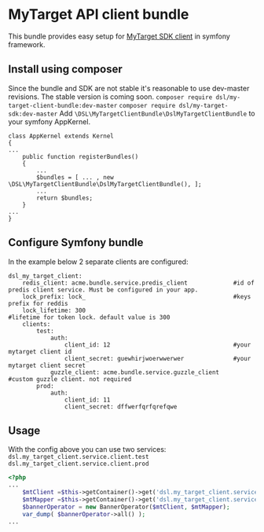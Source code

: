 # MyTarget API client bundle
This bundle provides easy setup for [MyTarget SDK client](https://github.com/Digsolab/mytarget-php-ads-sdk) in symfony framework.

## Install using composer
Since the bundle and SDK are not stable it's reasonable to use dev-master revisions. The stable version is coming soon.
`composer require dsl/my-target-client-bundle:dev-master`
`composer require dsl/my-target-sdk:dev-master`
Add `\DSL\MyTargetClientBundle\DslMyTargetClientBundle` to your symfony AppKernel.
```
class AppKernel extends Kernel
{
...
    public function registerBundles()
    {
        ...
        $bundles = [ ... , new \DSL\MyTargetClientBundle\DslMyTargetClientBundle(), ];
        ...
        return $bundles;
    }
...
}
```

## Configure Symfony bundle
In the example below 2 separate clients are configured:
```
dsl_my_target_client:
    redis_client: acme.bundle.service.predis_client             #id of predis client service. Must be configured in your app.
    lock_prefix: lock_                                          #keys prefix for reddis
    lock_lifetime: 300                                          #lifetime for token lock. default value is 300
    clients:
        test:
            auth:
                client_id: 12                                   #your mytarget client id
                client_secret: guewhirjwoerwwerwer              #your mytarget client secret
            guzzle_client: acme.bundle.service.guzzle_client    #custom guzzle client. not required
        prod:
            auth:
                client_id: 11
                client_secret: dffwerfqrfqrefqwe
```

## Usage
With the config above you can use two services:
`dsl.my_target_client.service.client.test`
`dsl.my_target_client.service.client.prod`

```php
<?php 
...
    $mtClient =$this->getContainer()->get('dsl.my_target_client.service.client.test');
    $mtMapper =$this->getContainer()->get('dsl.my_target_client.service.mapper');
    $bannerOperator = new BannerOperator($mtClient, $mtMapper);
    var_dump( $bannerOperator->all() );
...
```